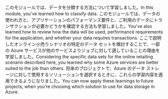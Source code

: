 <span data-ttu-id="d0105-101">このモジュールでは、データを分類する方法について学習しました。</span><span class="sxs-lookup"><span data-stu-id="d0105-101">In this module, you've learned how to classify data.</span></span> <span data-ttu-id="d0105-102">このモジュールでは、データの使われ方と、アプリケーションのパフォーマンス要件と、ご利用のデータにトランザクションが必要かどうかを確認する方法も学習しました。</span><span class="sxs-lookup"><span data-stu-id="d0105-102">You've also learned how to review how the data will be used, performance requirements for the application, and whether your data requires transactions.</span></span> <span data-ttu-id="d0105-103">ここで説明したオンライン小売りシナリオの特定のデータ セットを検討することで、一部の Azure サービスが他のサービスよりジョブに対して適していることの理由を学習しました。</span><span class="sxs-lookup"><span data-stu-id="d0105-103">Considering the specific data sets for the online retailing scenario described here, you learned why some Azure services are better suited to the job than others.</span></span> <span data-ttu-id="d0105-104">将来のプロジェクトで、Azure のデータ ストレージに対して使用するソリューションを選択するときに、これらの学習内容を適用できるようになりました。</span><span class="sxs-lookup"><span data-stu-id="d0105-104">You can now apply these learnings to future projects, when you're choosing which solution to use for data storage in Azure.</span></span>
